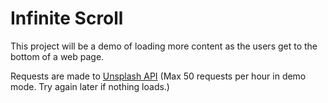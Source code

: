 # Infinite Scroll

This project will be a demo of loading more 
content as the users get to the bottom of a 
web page.

Requests are made to [Unsplash API](https://unsplash.com/documentation)
(Max 50 requests per hour in demo mode. Try again later if nothing loads.)